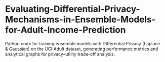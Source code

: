 # Evaluating-Differential-Privacy-Mechanisms-in-Ensemble-Models-for-Adult-Income-Prediction
Python code for training ensemble models with Differential Privacy (Laplace &amp; Gaussian) on the UCI Adult dataset, generating performance metrics and analytical graphs for privacy–utility trade-off analysis.
